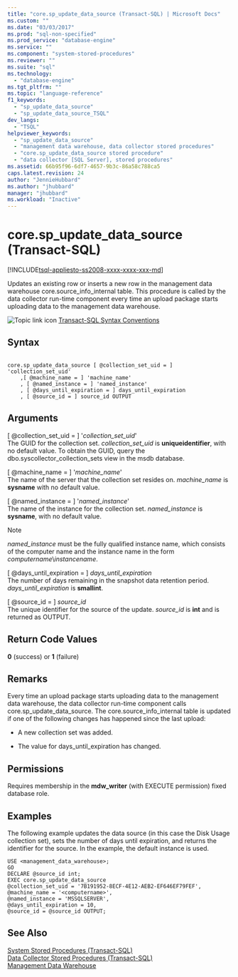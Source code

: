 ```yaml
---
title: "core.sp_update_data_source (Transact-SQL) | Microsoft Docs"
ms.custom: ""
ms.date: "03/03/2017"
ms.prod: "sql-non-specified"
ms.prod_service: "database-engine"
ms.service: ""
ms.component: "system-stored-procedures"
ms.reviewer: ""
ms.suite: "sql"
ms.technology: 
  - "database-engine"
ms.tgt_pltfrm: ""
ms.topic: "language-reference"
f1_keywords: 
  - "sp_update_data_source"
  - "sp_update_data_source_TSQL"
dev_langs: 
  - "TSQL"
helpviewer_keywords: 
  - "sp_update_data_source"
  - "management data warehouse, data collector stored procedures"
  - "core.sp_update_data_source stored procedure"
  - "data collector [SQL Server], stored procedures"
ms.assetid: 66b95f96-6df7-4657-9b3c-86a58c788ca5
caps.latest.revision: 24
author: "JennieHubbard"
ms.author: "jhubbard"
manager: "jhubbard"
ms.workload: "Inactive"
---
```

# core.sp_update_data_source (Transact-SQL)
[!INCLUDE[tsql-appliesto-ss2008-xxxx-xxxx-xxx-md](../../includes/tsql-appliesto-ss2008-xxxx-xxxx-xxx-md.md)]

  Updates an existing row or inserts a new row in the management data warehouse core.source_info_internal table. This procedure is called by the data collector run-time component every time an upload package starts uploading data to the management data warehouse.  
  
 ![Topic link icon](../../database-engine/configure-windows/media/topic-link.gif "Topic link icon") [Transact-SQL Syntax Conventions](../../t-sql/language-elements/transact-sql-syntax-conventions-transact-sql.md)  
  
## Syntax  
  
```  
  
core.sp_update_data_source [ @collection_set_uid = ] 'collection_set_uid'  
    ,[ @machine_name = ] 'machine_name'  
    , [ @named_instance = ] 'named_instance'  
    , [ @days_until_expiration = ] days_until_expiration  
    , [ @source_id = ] source_id OUTPUT  
```  
  
## Arguments  
 [ @collection_set_uid = ] '*collection_set_uid*'  
 The GUID for the collection set. *collection_set_uid* is **uniqueidentifier**, with no default value. To obtain the GUID, query the dbo.syscollector_collection_sets view in the msdb database.  
  
 [ @machine_name = ] '*machine_name*'  
 The name of the server that the collection set resides on. *machine_name* is **sysname** with no default value.  
  
 [ @named_instance = ] '*named_instance*'  
 The name of the instance for the collection set. *named_instance* is **sysname**, with no default value.  
  
> [!NOTE]  
>  *named_instance* must be the fully qualified instance name, which consists of the computer name and the instance name in the form *computername*\\*instancename*.  
  
 [ @days_until_expiration = ] *days_until_expiration*  
 The number of days remaining in the snapshot data retention period. *days_until_expiration* is **smallint**.  
  
 [ @source_id = ] *source_id*  
 The unique identifier for the source of the update. *source_id* is **int** and is returned as OUTPUT.  
  
## Return Code Values  
 **0** (success) or **1** (failure)  
  
## Remarks  
 Every time an upload package starts uploading data to the management data warehouse, the data collector run-time component calls core.sp_update_data_source. The core.source_info_internal table is updated if one of the following changes has happened since the last upload:  
  
-   A new collection set was added.  
  
-   The value for days_until_expiration has changed.  
  
## Permissions  
 Requires membership in the **mdw_writer** (with EXECUTE permission) fixed database role.  
  
## Examples  
 The following example updates the data source (in this case the Disk Usage collection set), sets the number of days until expiration, and returns the identifier for the source. In the example, the default instance is used.  
  
```  
USE <management_data_warehouse>;  
GO  
DECLARE @source_id int;  
EXEC core.sp_update_data_source   
@collection_set_uid = '7B191952-8ECF-4E12-AEB2-EF646EF79FEF',   
@machine_name = '<computername>',  
@named_instance = 'MSSQLSERVER',  
@days_until_expiration = 10,  
@source_id = @source_id OUTPUT;  
```  
  
## See Also  
 [System Stored Procedures &#40;Transact-SQL&#41;](../../relational-databases/system-stored-procedures/system-stored-procedures-transact-sql.md)   
 [Data Collector Stored Procedures &#40;Transact-SQL&#41;](../../relational-databases/system-stored-procedures/data-collector-stored-procedures-transact-sql.md)   
 [Management Data Warehouse](../../relational-databases/data-collection/management-data-warehouse.md)  
  
  
